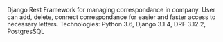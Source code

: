 Django Rest Framework for managing correspondance in company. 
User can add, delete, connect correspondance for easier and faster access to necessary letters.
Technologies: Python 3.6, Django 3.1.4, DRF 3.12.2, PostgresSQL
